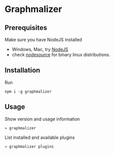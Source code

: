 # Graphmalizer

## Prerequisites

Make sure you have NodeJS installed

- Windows, Mac, try [NodeJS](https://nodejs.org)
- check [nodesource](https://github.com/nodesource/distributions) for binary linux distributions.

## Installation

Run

	npm i -g graphmalizer

## Usage

Show version and usage information

	» graphmalizer

List installed and available plugins

	» graphmalizer plugins
